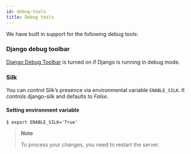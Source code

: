 ```yaml
---
id: debug-tools
title: Debug tools
---
```


We have built in support for the following debug tools:

### Django debug toolbar

[Django Debug Toolbar](https://github.com/jazzband/django-debug-toolbar) is turned on if Django is running in debug mode.

### Silk

You can control Silk’s presence via environmental variable `ENABLE_SILK`. It controls django-silk and defaults to <em>False</em>.


#### Setting environment variable

```console
$ export ENABLE_SILK='True'
```

> **Note**
>
> To process your changes, you need to restart the server.

